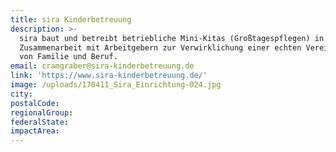 ```yaml
---
title: sira Kinderbetreuung
description: >-
  sira baut und betreibt betriebliche Mini-Kitas (Großtagespflegen) in
  Zusammenarbeit mit Arbeitgebern zur Verwirklichung einer echten Vereinbarkeit
  von Familie und Beruf.
email: cramgraber@sira-kinderbetreuung.de
link: 'https://www.sira-kinderbetreuung.de/'
image: /uploads/170411_Sira_Einrichtung-024.jpg
city:
postalCode:
regionalGroup:
federalState:
impactArea:
---
```


